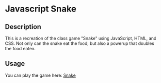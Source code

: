 # Javascript Snake

## Description
This is a recreation of the class game "Snake" using JavaScript, HTML, and CSS. Not only can the snake eat the food, but also a powerup that doubles the food eaten.

## Usage
You can play the game here: [Snake](https://patrickgarlow.github.io/Snake-JavaScript/)
